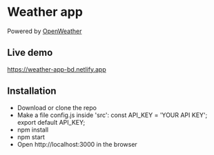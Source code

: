 # Weather app

Powered by [OpenWeather](https://openweathermap.org/api)

## Live demo

https://weather-app-bd.netlify.app

## Installation

- Download or clone the repo
- Make a file config.js inside 'src':
    const API_KEY = 'YOUR API KEY';
    export default API_KEY;
- npm install
- npm start
- Open http://localhost:3000 in the browser